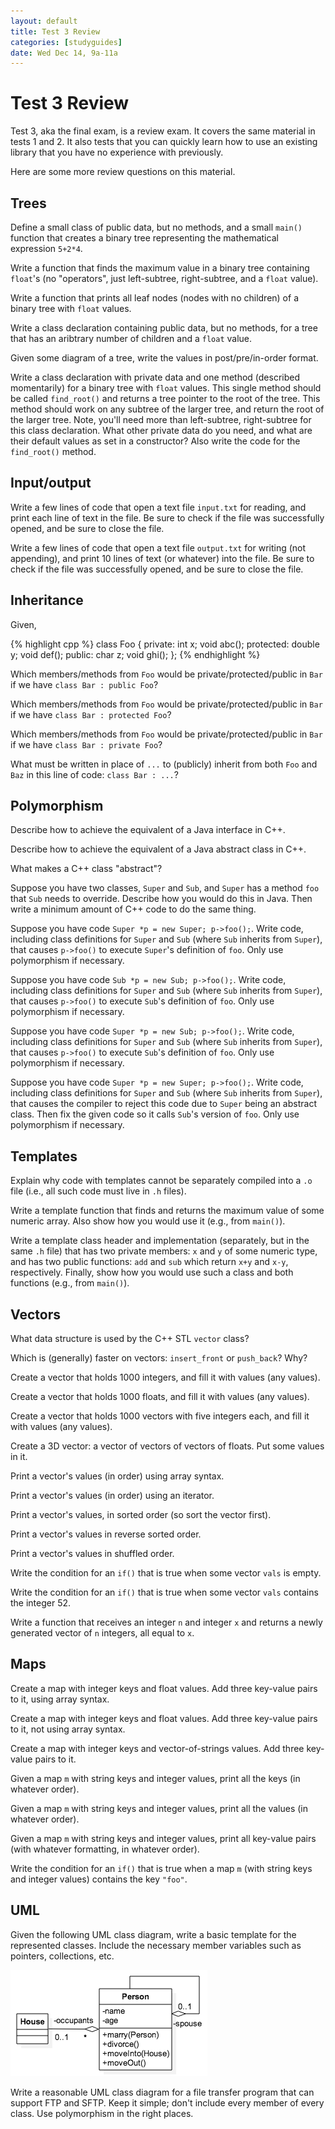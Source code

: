 ```yaml
---
layout: default
title: Test 3 Review
categories: [studyguides]
date: Wed Dec 14, 9a-11a
---
```


# Test 3 Review

Test 3, aka the final exam, is a review exam. It covers the same
material in tests 1 and 2. It also tests that you can quickly learn
how to use an existing library that you have no experience with
previously.

Here are some more review questions on this material.

## Trees

Define a small class of public data, but no methods, and a small
`main()` function that creates a binary tree representing the
mathematical expression `5+2*4`.

Write a function that finds the maximum value in a binary tree
containing `float`'s (no "operators", just left-subtree,
right-subtree, and a `float` value).

Write a function that prints all leaf nodes (nodes with no children)
of a binary tree with `float` values.

Write a class declaration containing public data, but no methods, for
a tree that has an aribtrary number of children and a `float` value.

Given some diagram of a tree, write the values in post/pre/in-order
format.

Write a class declaration with private data and one method (described
momentarily) for a binary tree with `float` values. This single method
should be called `find_root()` and returns a tree pointer to the root of
the tree. This method should work on any subtree of the larger tree,
and return the root of the larger tree. Note, you'll need more than
left-subtree, right-subtree for this class declaration. What other
private data do you need, and what are their default values as set in
a constructor? Also write the code for the `find_root()` method.

## Input/output

Write a few lines of code that open a text file `input.txt` for
reading, and print each line of text in the file. Be sure to check if
the file was successfully opened, and be sure to close the file.

Write a few lines of code that open a text file `output.txt` for
writing (not appending), and print 10 lines of text (or whatever) into
the file. Be sure to check if the file was successfully opened, and be
sure to close the file.

## Inheritance

Given,

{% highlight cpp %}
class Foo
{
  private:
    int x;
    void abc();
  protected:
    double y;
    void def();
  public:
    char z;
    void ghi();
};
{% endhighlight %}

Which members/methods from `Foo` would be private/protected/public in
`Bar` if we have `class Bar : public Foo`?

Which members/methods from `Foo` would be private/protected/public in
`Bar` if we have `class Bar : protected Foo`?

Which members/methods from `Foo` would be private/protected/public in
`Bar` if we have `class Bar : private Foo`?

What must be written in place of `...` to (publicly) inherit from both
`Foo` and `Baz` in this line of code: `class Bar : ...`?

## Polymorphism

Describe how to achieve the equivalent of a Java interface in C++.

Describe how to achieve the equivalent of a Java abstract class in C++.

What makes a C++ class "abstract"?

Suppose you have two classes, `Super` and `Sub`, and `Super` has a
method `foo` that `Sub` needs to override. Describe how you would do
this in Java. Then write a minimum amount of C++ code to do the same
thing.

Suppose you have code `Super *p = new Super; p->foo();`. Write code,
including class definitions for `Super` and `Sub` (where `Sub`
inherits from `Super`), that causes `p->foo()` to execute `Super`'s
definition of `foo`. Only use polymorphism if necessary.

Suppose you have code `Sub *p = new Sub; p->foo();`. Write code,
including class definitions for `Super` and `Sub` (where `Sub`
inherits from `Super`), that causes `p->foo()` to execute `Sub`'s
definition of `foo`. Only use polymorphism if necessary.

Suppose you have code `Super *p = new Sub; p->foo();`. Write code,
including class definitions for `Super` and `Sub` (where `Sub`
inherits from `Super`), that causes `p->foo()` to execute `Sub`'s
definition of `foo`. Only use polymorphism if necessary.

Suppose you have code `Super *p = new Super; p->foo();`. Write code,
including class definitions for `Super` and `Sub` (where `Sub`
inherits from `Super`), that causes the compiler to reject this code
due to `Super` being an abstract class. Then fix the given code so it
calls `Sub`'s version of `foo`. Only use polymorphism if necessary.

## Templates

Explain why code with templates cannot be separately compiled into a
`.o` file (i.e., all such code must live in `.h` files).

Write a template function that finds and returns the maximum value of
some numeric array. Also show how you would use it (e.g., from
`main()`).

Write a template class header and implementation (separately, but in
the same `.h` file) that has two private members: `x` and `y` of some
numeric type, and has two public functions: `add` and `sub` which
return `x+y` and `x-y`, respectively. Finally, show how you would use
such a class and both functions (e.g., from `main()`).

## Vectors

What data structure is used by the C++ STL `vector` class?

Which is (generally) faster on vectors: `insert_front` or `push_back`?
Why?

Create a vector that holds 1000 integers, and fill it with values (any
values).

Create a vector that holds 1000 floats, and fill it with values (any
values).

Create a vector that holds 1000 vectors with five integers each, and
fill it with values (any values).

Create a 3D vector: a vector of vectors of vectors of floats. Put some
values in it.

Print a vector's values (in order) using array syntax.

Print a vector's values (in order) using an iterator.

Print a vector's values, in sorted order (so sort the vector first).

Print a vector's values in reverse sorted order.

Print a vector's values in shuffled order.

Write the condition for an `if()` that is true when some vector `vals`
is empty.

Write the condition for an `if()` that is true when some vector `vals`
contains the integer 52.

Write a function that receives an integer `n` and integer `x` and
returns a newly generated vector of `n` integers, all equal to `x`.

## Maps

Create a map with integer keys and float values. Add three key-value
pairs to it, using array syntax.

Create a map with integer keys and float values. Add three key-value
pairs to it, not using array syntax.

Create a map with integer keys and vector-of-strings values. Add three
key-value pairs to it.

Given a map `m` with string keys and integer values, print all the
keys (in whatever order).

Given a map `m` with string keys and integer values, print all the
values (in whatever order).

Given a map `m` with string keys and integer values, print all
key-value pairs (with whatever formatting, in whatever order).

Write the condition for an `if()` that is true when a map `m` (with
string keys and integer values) contains the key `"foo"`.

## UML

Given the following UML class diagram, write a basic template for the
represented classes. Include the necessary member variables such as
pointers, collections, etc.

![Person/house UML](/images/final-exam-review-person-house.png)

Write a reasonable UML class diagram for a file transfer program that
can support FTP and SFTP. Keep it simple; don't include every member
of every class. Use polymorphism in the right places.
